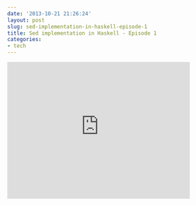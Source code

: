 ```yaml
---
date: '2013-10-21 21:26:24'
layout: post
slug: sed-implementation-in-haskell-episode-1
title: Sed implementation in Haskell - Episode 1
categories:
- tech
---
```


<iframe width="420" height="315" src="http://www.youtube.com/embed/0I90MTip-OQ" frameborder="0" allowfullscreen></iframe>
